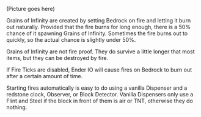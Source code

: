 (Picture goes here)

Grains of Infinity are created by setting Bedrock on fire and letting it burn out naturally.  Provided that the fire burns for long enough, there is a 50% chance of it spawning Grains of Infinity.  Sometimes the fire burns out to quickly, so the actual chance is slightly under 50%.

Grains of Infinity are not fire proof.  They do survive a little longer that most items, but they can be destroyed by fire.

If Fire Ticks are disabled, Ender IO will cause fires on Bedrock to burn out after a certain amount of time.

Starting fires automatically is easy to do using a vanilla Dispenser and a redstone clock, Observer, or Block Detector.  Vanilla Dispensers only use a Flint and Steel if the block in front of them is air or TNT, otherwise they do nothing.
